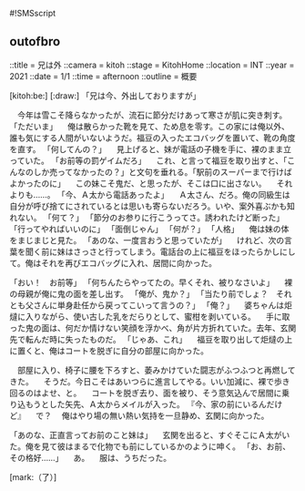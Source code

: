 #!SMSscript

## outofbro

::title = 兄は外
::camera = kitoh
::stage = KitohHome
::location = INT
::year = 2021
::date = 1/1
::time = afternoon
::outline = 概要

[kitoh:be:]
[:draw:]
「兄は今、外出しておりますが」

　今年は雪こそ降らなかったが、流石に節分だけあって寒さが肌に突き刺す。
「ただいま」
　俺は散らかった靴を見て、ため息を零す。この家には俺以外、誰も気にする人間がいないようだ。福豆の入ったエコバッグを置いて、靴の角度を直す。
「何してんの？」
　見上げると、妹が電話の子機を手に、裸のまま立っていた。
「お前等の罰ゲイムだろ」
　これ、と言って福豆を取り出すと、「こんなのしか売ってなかったの？」と文句を垂れる。「駅前のスーパーまで行けばよかったのに」
　この妹こそ鬼だ、と思ったが、そこは口に出さない。
　それよりも……。
「今、Ａ太から電話あったよ」
　Ａ太さん、だろ。俺の同級生は自分が呼び捨てにされているとは思いも寄らないだろう。いや、案外喜ぶかも知れない。
「何て？」
「節分のお参りに行こうってさ。誘われたけど断った」
「行ってやればいいのに」
「面倒じゃん」
「何が？」
「人格」
　俺は妹の体をまじまじと見た。
「あのな、一度言おうと思っていたが」
　けれど、次の言葉を聞く前に妹はさっさと行ってしまう。電話台の上に福豆をほったらかしにして。俺はそれを再びエコバッグに入れ、居間に向かった。

「おい！　お前等」
「何ちんたらやってたの。早くそれ、被りなさいよ」
　裸の母親が俺に鬼の面を差し出す。
「俺が、鬼か？」
「当たり前でしょ？　それとも父さんに単身赴任から戻ってこいって言うの？」
「俺？」
　婆ちゃんは炬燵に入りながら、使い古した乳をだらりとして、蜜柑を剥いている。
　手に取った鬼の面は、何だか情けない笑顔を浮かべ、角が片方折れていた。去年、玄関先で転んだ時に失ったものだ。
「じゃあ、これ」
　福豆を取り出して炬燵の上に置くと、俺はコートを脱ぎに自分の部屋に向かった。

　部屋に入り、椅子に腰を下ろすと、萎みかけていた闘志がふつふつと再燃してきた。
　そうだ。今日こそはあいつらに進言してやる。いい加減に、裸で歩き回るのはよせ、と。
　コートを脱ぎ去り、面を被り、そう意気込んで居間に乗り込もうとした矢先、Ａ太からメイルが入った。
『今、家の前にいるんだけど』
　で？
　俺はやり場の無い熱い気持を一旦静め、玄関に向かった。

「あのな、正直言ってお前のこと妹は」
　玄関を出ると、すぐそこにＡ太がいた。俺を見て彼はまるで化物でも前にしているかのように呻く。
「お、お前、その格好……」
　あ。
　服は、うちだった。

[mark:（了）]
